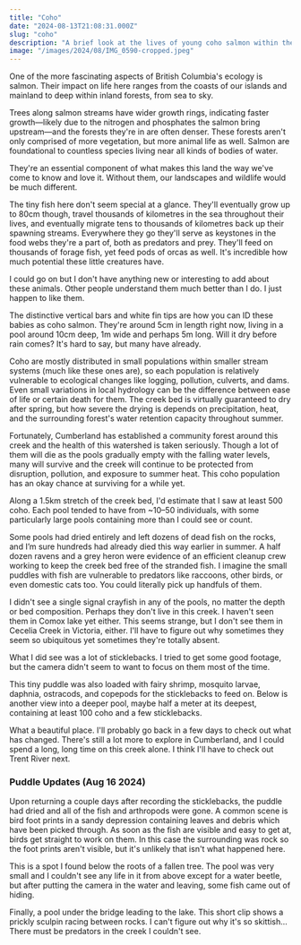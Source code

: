 ```yaml
---
title: "Coho"
date: "2024-08-13T21:08:31.000Z"
slug: "coho"
description: "A brief look at the lives of young coho salmon within the pools of a drying creek in Cumberland, British Columbia."
image: "/images/2024/08/IMG_0590-cropped.jpeg"
---
```


<script setup>
import Gallery from '../.vitepress/theme/components/Gallery.vue'
</script>

One of the more fascinating aspects of British Columbia's ecology is salmon. Their impact on life here ranges from the coasts of our islands and mainland to deep within inland forests, from sea to sky.

Trees along salmon streams have wider growth rings, indicating faster growth—likely due to the nitrogen and phosphates the salmon bring upstream—and the forests they're in are often denser. These forests aren't only comprised of more vegetation, but more animal life as well. Salmon are foundational to countless species living near all kinds of bodies of water.

They're an essential component of what makes this land the way we've come to know and love it. Without them, our landscapes and wildlife would be much different.

<PostImage 
  src="/images/2024/08/CleanShot-2024-08-13-at-17.02.57@2x.png"
  alt="Coho salmon fingerlings swimming in a shallow pool. The pool is so shallow that the creek bed is reflected on the surface of the water in half of the frame."
  caption="The pools are so shallow that the reflection of the bottom takes up half of the frame."
/>

The tiny fish here don't seem special at a glance. They'll eventually grow up to 80cm though, travel thousands of kilometres in the sea throughout their lives, and eventually migrate tens to thousands of kilometres back up their spawning streams. Everywhere they go they'll serve as keystones in the food webs they're a part of, both as predators and prey. They'll feed on thousands of forage fish, yet feed pods of orcas as well. It's incredible how much potential these little creatures have.

I could go on but I don't have anything new or interesting to add about these animals. Other people understand them much better than I do. I just happen to like them.

<mux-player
playback-id="Texp68VxJoMMGBLWA1hjlvzD62zPrsB02JX7escMDEGU"
metadata-video-title="Lower Perseverance Creek Coho Pool"
accent-color="#FF0000"
style="width: calc(100% + 3rem); margin-left: -1.5rem; margin-right: -1.5rem; aspect-ratio: 16/9; border-radius: 8px;"
/>

The distinctive vertical bars and white fin tips are how you can ID these babies as coho salmon. They're around 5cm in length right now, living in a pool around 10cm deep, 1m wide and perhaps 5m long. Will it dry before rain comes? It's hard to say, but many have already.

Coho are mostly distributed in small populations within smaller stream systems (much like these ones are), so each population is relatively vulnerable to ecological changes like logging, pollution, culverts, and dams. Even small variations in local hydrology can be the difference between ease of life or certain death for them. The creek bed is virtually guaranteed to dry after spring, but how severe the drying is depends on precipitation, heat, and the surrounding forest's water retention capacity throughout summer.

Fortunately, Cumberland has established a community forest around this creek and the health of this watershed is taken seriously. Though a lot of them will die as the pools gradually empty with the falling water levels, many will survive and the creek will continue to be protected from disruption, pollution, and exposure to summer heat. This coho population has an okay chance at surviving for a while yet.

<Gallery :images="['/images/2024/08/IMG_0591.jpeg', '/images/2024/08/IMG_0593.jpeg', '/images/2024/08/IMG_0598.jpeg', '/images/2024/08/IMG_0628-2.jpeg', '/images/2024/08/IMG_0642.jpeg', '/images/2024/08/IMG_0797.jpg']" caption="Snakes, frogs, logs, and rocks." />

Along a 1.5km stretch of the creek bed, I'd estimate that I saw at least 500 coho. Each pool tended to have from ~10–50 individuals, with some particularly large pools containing more than I could see or count.

Some pools had dried entirely and left dozens of dead fish on the rocks, and I’m sure hundreds had already died this way earlier in summer. A half dozen ravens and a grey heron were evidence of an efficient cleanup crew working to keep the creek bed free of the stranded fish. I imagine the small puddles with fish are vulnerable to predators like raccoons, other birds, or even domestic cats too. You could literally pick up handfuls of them.

I didn't see a single signal crayfish in any of the pools, no matter the depth or bed composition. Perhaps they don't live in this creek. I haven't seen them in Comox lake yet either. This seems strange, but I don't see them in Cecelia Creek in Victoria, either. I'll have to figure out why sometimes they seem so ubiquitous yet sometimes they're totally absent.

What I did see was a lot of sticklebacks. I tried to get some good footage, but the camera didn't seem to want to focus on them most of the time.

<mux-player
playback-id="Q2cMZ6trkXDJO7666kr75MUr6GFWWsyHTLhL1rQVZVE"
metadata-video-title="Stickleback Puddle"
accent-color="#FF0000"
style="width: calc(100% + 3rem); margin-left: -1.5rem; margin-right: -1.5rem; aspect-ratio: 16/9; border-radius: 8px;"
/>

This tiny puddle was also loaded with fairy shrimp, mosquito larvae, daphnia, ostracods, and copepods for the sticklebacks to feed on. Below is another view into a deeper pool, maybe half a meter at its deepest, containing at least 100 coho and a few sticklebacks.

<mux-player
playback-id="ZD3j5zt36nXUqNgvWyr9JLN02yWmJFbVSUrTmRQNhH01k"
metadata-video-title="Blue Pool Cohos"
accent-color="#FF0000"
style="width: calc(100% + 3rem); margin-left: -1.5rem; margin-right: -1.5rem; aspect-ratio: 16/9; border-radius: 8px;"
/>

What a beautiful place. I'll probably go back in a few days to check out what has changed. There's still a lot more to explore in Cumberland, and I could spend a long, long time on this creek alone. I think I'll have to check out Trent River next.

### Puddle Updates (Aug 16 2024)

Upon returning a couple days after recording the sticklebacks, the puddle had dried and all of the fish and arthropods were gone. A common scene is bird foot prints in a sandy depression containing leaves and debris which have been picked through. As soon as the fish are visible and easy to get at, birds get straight to work on them. In this case the surrounding was rock so the foot prints aren't visible, but it's unlikely that isn't what happened here.

<Gallery :images="['/images/2024/08/IMG_0800.jpeg', '/images/2024/08/IMG_0801.jpeg']" caption="This is the location where the sticklebacks were recorded. Two days later, the water was gone and the leaves and twigs had been well-picked through." />

This is a spot I found below the roots of a fallen tree. The pool was very small and I couldn't see any life in it from above except for a water beetle, but after putting the camera in the water and leaving, some fish came out of hiding.

<mux-player
playback-id="ZTTIWYFVWDZmTKUxuVmJTWLURpE8C2QzIkvz8xuPp6w"
metadata-video-title="Alder Cones and Coho"
accent-color="#FF0000"
style="width: calc(100% + 3rem); margin-left: -1.5rem; margin-right: -1.5rem; aspect-ratio: 16/9; border-radius: 8px;"
/>

Finally, a pool under the bridge leading to the lake. This short clip shows a prickly sculpin racing between rocks. I can't figure out why it's so skittish... There must be predators in the creek I couldn't see.

<mux-player
playback-id="8GLKZc3ZxZ89Pg00rbPEfwOrFg00grjLEDPXLQKGFVuko"
metadata-video-title="Spooked Sculpin"
accent-color="#FF0000"
style="width: calc(100% + 3rem); margin-left: -1.5rem; margin-right: -1.5rem; aspect-ratio: 16/9; border-radius: 8px;"
/>

